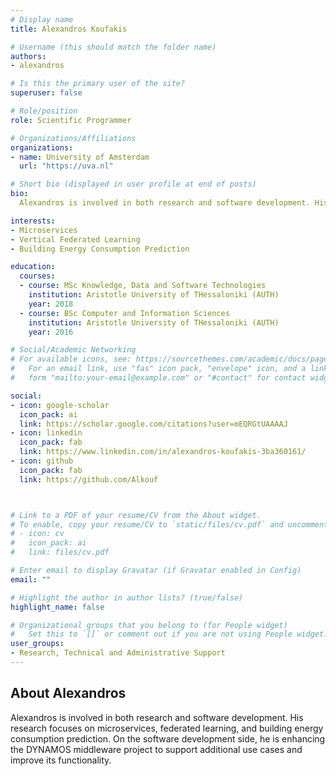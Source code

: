 ```yaml
---
# Display name
title: Alexandros Koufakis

# Username (this should match the folder name)
authors:
- alexandros

# Is this the primary user of the site?
superuser: false

# Role/position
role: Scientific Programmer

# Organizations/Affiliations
organizations:
- name: University of Amsterdam
  url: "https://uva.nl"

# Short bio (displayed in user profile at end of posts)
bio:
  Alexandros is involved in both research and software development. His research focuses on microservices, federated learning, and building energy consumption prediction. On the software development side, he is enhancing the DYNAMOS middleware project to support additional use cases and improve its functionality.

interests:
- Microservices
- Vertical Federated Learning
- Building Energy Consumption Prediction

education:
  courses:
  - course: MSc Knowledge, Data and Software Technologies
    institution: Aristotle University of THessaloniki (AUTH)
    year: 2018
  - course: BSc Computer and Information Sciences
    institution: Aristotle University of THessaloniki (AUTH)
    year: 2016

# Social/Academic Networking
# For available icons, see: https://sourcethemes.com/academic/docs/page-builder/#icons
#   For an email link, use "fas" icon pack, "envelope" icon, and a link in the
#   form "mailto:your-email@example.com" or "#contact" for contact widget.

social:
- icon: google-scholar
  icon_pack: ai 
  link: https://scholar.google.com/citations?user=mEQRGtUAAAAJ
- icon: linkedin
  icon_pack: fab
  link: https://www.linkedin.com/in/alexandros-koufakis-3ba360161/
- icon: github
  icon_pack: fab
  link: https://github.com/Alkouf



# Link to a PDF of your resume/CV from the About widget.
# To enable, copy your resume/CV to `static/files/cv.pdf` and uncomment the lines below.
# - icon: cv
#   icon_pack: ai
#   link: files/cv.pdf

# Enter email to display Gravatar (if Gravatar enabled in Config)
email: ""

# Highlight the author in author lists? (true/false)
highlight_name: false

# Organizational groups that you belong to (for People widget)
#   Set this to `[]` or comment out if you are not using People widget.
user_groups:
- Research, Technical and Administrative Support
---
```


<H2>About Alexandros</H2>
<p>Alexandros is involved in both research and software development. His research focuses on microservices, federated learning, and building energy consumption prediction. On the software development side, he is enhancing the DYNAMOS middleware project to support additional use cases and improve its functionality.
</p>

